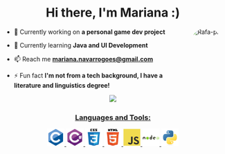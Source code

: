 <h1 align="center">Hi there, I'm Mariana :)</h1>

<img align="right" alt="Rafa-pic" height="150" style="border-radius:50px;" src="https://64.media.tumblr.com/99b19c577802811842b7e704caed29c2/cc832c00b5e246eb-21/s400x600/87876c0504f52d0a973dd42d67a9647d3d443108.gif">

- 🔭 Currently working on **a personal game dev project**

- 🌱 Currently learning **Java and UI Development**

- 📫 Reach me **mariana.navarrogoes@gmail.com**

- ⚡ Fun fact **I'm not from a tech background, I have a literature and linguistics degree!**

<div align="center">
  <a href="https://github.com/navarromari">
  <img height="180em" src="https://github-readme-stats.vercel.app/api?username=navarromari&show_icons=true&hide=contribs,prs&cache_seconds=86400&theme=dark"/>
</div>

<h3 align="center">Languages and Tools:</h3>
<p align="center"> <a href="https://www.cprogramming.com/" target="_blank" rel="noreferrer"> <img src="https://raw.githubusercontent.com/devicons/devicon/master/icons/c/c-original.svg" alt="c" width="40" height="40"/> </a> <a href="https://www.w3schools.com/cs/" target="_blank" rel="noreferrer"> <img src="https://raw.githubusercontent.com/devicons/devicon/master/icons/csharp/csharp-original.svg" alt="csharp" width="40" height="40"/> </a> <a href="https://www.w3schools.com/css/" target="_blank" rel="noreferrer"> <img src="https://raw.githubusercontent.com/devicons/devicon/master/icons/css3/css3-original-wordmark.svg" alt="css3" width="40" height="40"/> </a> <a href="https://www.w3.org/html/" target="_blank" rel="noreferrer"> <img src="https://raw.githubusercontent.com/devicons/devicon/master/icons/html5/html5-original-wordmark.svg" alt="html5" width="40" height="40"/> </a> <a href="https://developer.mozilla.org/en-US/docs/Web/JavaScript" target="_blank" rel="noreferrer"> <img src="https://raw.githubusercontent.com/devicons/devicon/master/icons/javascript/javascript-original.svg" alt="javascript" width="40" height="40"/> </a> <a href="https://nodejs.org" target="_blank" rel="noreferrer"> <img src="https://raw.githubusercontent.com/devicons/devicon/master/icons/nodejs/nodejs-original-wordmark.svg" alt="nodejs" width="40" height="40"/> </a> <a href="https://www.python.org" target="_blank" rel="noreferrer"> <img src="https://raw.githubusercontent.com/devicons/devicon/master/icons/python/python-original.svg" alt="python" width="40" height="40"/> </a> </p>

